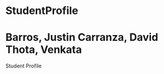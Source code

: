 StudentProfile
==============
Barros, Justin
Carranza, David
Thota, Venkata 
==============

Student Profile 
